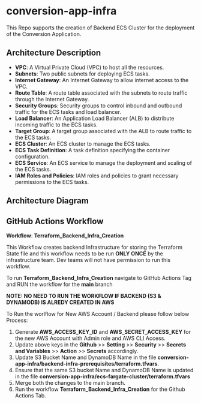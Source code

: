 # conversion-app-infra
This Repo supports the creation of Backend ECS Cluster for the deployment of the Conversion Application.

## Architecture Description

- **VPC**: A Virtual Private Cloud (VPC) to host all the resources.
- **Subnets**: Two public subnets for deploying ECS tasks.
- **Internet Gateway**: An Internet Gateway to allow internet access to the VPC.
- **Route Table**: A route table associated with the subnets to route traffic through the Internet Gateway.
- **Security Groups**: Security groups to control inbound and outbound traffic for the ECS tasks and load balancer.
- **Load Balancer**: An Application Load Balancer (ALB) to distribute incoming traffic to the ECS tasks.
- **Target Group**: A target group associated with the ALB to route traffic to the ECS tasks.
- **ECS Cluster**: An ECS cluster to manage the ECS tasks.
- **ECS Task Definition**: A task definition specifying the container configuration.
- **ECS Service**: An ECS service to manage the deployment and scaling of the ECS tasks.
- **IAM Roles and Policies**: IAM roles and policies to grant necessary permissions to the ECS tasks.

## Architecture Diagram

## GitHub Actions Workflow

**Workflow**: **Terraform_Backend_Infra_Creation**

This Workflow creates backend Infrastructure for storing the Terraform State file and this workflow needs to be run **ONLY ONCE** by the infrastructure team. Dev teams will not have permission to run this workflow.

To run **Terraform_Backend_Infra_Creation** navigate to GitHub Actions Tag and RUN the workflow for the  **main** branch

**NOTE: NO NEED TO RUN THE WORKFLOW IF BACKEND (S3 & DYNAMODB) IS ALREDY CREATED IN AWS**

To Run the worlflow for New AWS Account / Backend please follow below Process:

1. Generate **AWS_ACCESS_KEY_ID** and **AWS_SECRET_ACCESS_KEY** for the new AWS Account with Admin role and AWS CLI Access.
2. Update above keys in the **Github** >> **Setting** >> **Security** >> **Secrets and Variables** >> **Action** >> **Secrets** accordingly.
3. Update S3 Bucket Name and DynamoDB Name in the file **conversion-app-infra/backend-infra-prerequisites/terraform.tfvars**.
4. Ensure that the same S3 bucket Name and DynamoDB Name is updated in the file  **conversion-app-infra/ecs-fargate-cluster/terraform.tfvars**
5. Merge both the changes to the main branch.
6. Run the workflow **Terraform_Backend_Infra_Creation** for the Github Actions Tab.